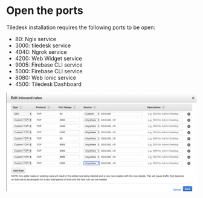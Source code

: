 # Open the ports

Tiledesk  installation requires the following ports to be open:

* 80: Ngix service
* 3000: tiledesk service
* 4040: Ngrok service
* 4200: Web Widget service
* 9005: Firebase CLI service
* 5000: Firebase CLI service 
* 8080: Web Ionic service
* 4500: Tiledesk Dashboard

![](../.gitbook/assets/image%20%281%29.png)

